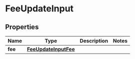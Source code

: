 

# FeeUpdateInput


## Properties

| Name | Type | Description | Notes |
|------------ | ------------- | ------------- | -------------|
|**fee** | [**FeeUpdateInputFee**](FeeUpdateInputFee.md) |  |  |



